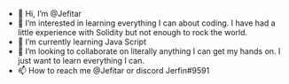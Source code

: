 - 👋 Hi, I’m @Jefitar
- 👀 I’m interested in learning everything I can about coding. I have had a little experience with Solidity but not enough to rock the world.
- 🌱 I’m currently learning Java Script
- 💞️ I’m looking to collaborate on literally anything I can get my hands on. I just want to learn everything I can.
- 📫 How to reach me @Jefitar or discord Jerfin#9591

<!---
Jefitar/Jefitar is a ✨ special ✨ repository because its `README.md` (this file) appears on your GitHub profile.
You can click the Preview link to take a look at your changes.
--->

